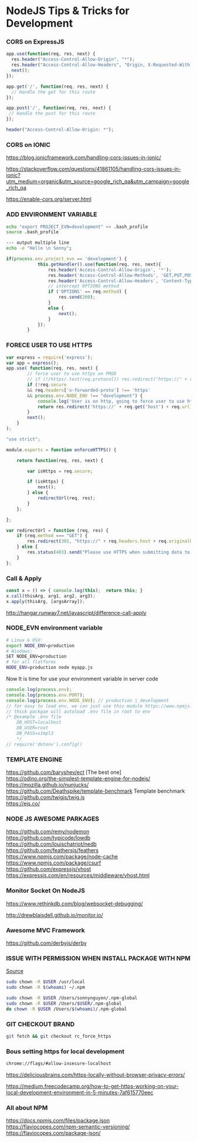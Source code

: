 # NodeJS Tips & Tricks for Development

### CORS on ExpressJS
```javascript
app.use(function(req, res, next) {
  res.header("Access-Control-Allow-Origin", "*");
  res.header("Access-Control-Allow-Headers", "Origin, X-Requested-With, Content-Type, Accept");
  next();
});

app.get('/', function(req, res, next) {
  // Handle the get for this route
});

app.post('/', function(req, res, next) {
 // Handle the post for this route
});

```
```php
header("Access-Control-Allow-Origin: *");
```
### CORS on IONIC
https://blog.ionicframework.com/handling-cors-issues-in-ionic/

https://stackoverflow.com/questions/41861105/handling-cors-issues-in-ionic?utm_medium=organic&utm_source=google_rich_qa&utm_campaign=google_rich_qa

https://enable-cors.org/server.html

### ADD ENVIRONMENT VARIABLE
```bash
echo "export PROJECT_EVN=development" >> .bash_profile
source .bash_profile

--- output multiple line
echo -e "Hello \n Sonny";
```

```js
if(process.env.project_evn == 'development') {
            this.getHandler().use(function(req, res, next){
                res.header('Access-Control-Allow-Origin', '*');
                res.header('Access-Control-Allow-Methods', 'GET,PUT,POST,DELETE,OPTIONS');
                res.header('Access-Control-Allow-Headers', 'Content-Type, Authorization, Content-Length, X-Requested-With');
                // intercept OPTIONS method
                if ('OPTIONS' == req.method) {
                    res.send(200);
                }
                else {
                    next();
                }
            });
        }

```
### FORECE USER TO USE HTTPS
```javascript
var express = require('express');
var app = express();
app.use( function(req, res, next) {
        // force user to use https on PROD
        // if (!/https/.test(req.protocol)) res.redirect("https://" + req.headers.host + req.url);
        if (!req.secure
        && req.headers['x-forwarded-proto'] !== 'https'
        && process.env.NODE_ENV !== "development") {
            console.log('User is on http, going to force user to use https!');
            return res.redirect('https://' + req.get('host') + req.url);
        }
        next();
    }
);

"use strict";

module.exports = function enforceHTTPS() {

	return function(req, res, next) {

		var isHttps = req.secure;

		if (isHttps) {
			next();
		} else {
			redirectUrl(req, res);
		}
	};

};

var redirectUrl = function (req, res) {
	if (req.method === "GET") {
		res.redirect(301, "https://" + req.headers.host + req.originalUrl);
	} else {
		res.status(403).send("Please use HTTPS when submitting data to this server.");
	}
};

```

### Call & Apply
```javascript
const x = () => { console.log(this);  return this; }
x.call(thisArg, arg1, arg2, arg3);
x.apply(thisArg, [argsArray]);
```
http://hangar.runway7.net/javascript/difference-call-apply
### NODE_EVN environment variable
```bash
# Linux & OSX:
export NODE_ENV=production
# Windows:
SET NODE_ENV=production
# for all flatforms
NODE_ENV=production node myapp.js
```
Now It is time for use your environment variable in server code
```javascript
console.log(process.env);
console.log(process.env.PORT);
console.log(process.env.NODE_ENV); // production | development
// for easy to load env, we can just use this module https://www.npmjs.com/package/dotenv
// thick packgae will autoload .env file in root to env
/* @example .env file
    DB_HOST=localhost
    DB_USER=root
    DB_PASS=s1mpl3
    */
// require('dotenv').config()
```
### TEMPLATE ENGINE
https://github.com/baryshev/ect [The best one]  
https://odino.org/the-simplest-template-engine-for-nodejs/  
https://mozilla.github.io/nunjucks/  
https://github.com/Deathspike/template-benchmark Template benchmark  
https://github.com/twigjs/twig.js  
https://ejs.co/
### NODE JS AWESOME PARKAGES
https://github.com/remy/nodemon  
https://github.com/typicode/lowdb  
https://github.com/louischatriot/nedb  
https://github.com/feathersjs/feathers  
https://www.npmjs.com/package/node-cache  
https://www.npmjs.com/package/csurf  
https://github.com/expressjs/vhost  
https://expressjs.com/en/resources/middleware/vhost.html  
### Monitor Socket On NodeJS
https://www.rethinkdb.com/blog/websocket-debugging/

http://drewblaisdell.github.io/monitor.io/

### Awesome MVC Framework
https://github.com/derbyjs/derby


### ISSUE WITH PERMISSION WHEN INSTALL PACKAGE WITH NPM
<a href="https://docs.npmjs.com/getting-started/fixing-npm-permissions" target="_blank">Source</a>
```bash
sudo chown -R $USER /usr/local
sudo chown -R $(whoami) ~/.npm

sudo chown -R $USER /Users/sonnynguyen/.npm-global
sudo chown -R $USER /Users/$USER/.npm-global
do chown -R $USER /Users/$(whoami)/.npm-global
```
### GIT CHECKOUT BRAND
```bash
git fetch && git checkout rc_force_https
```
### Bous setting https for local development
```bash
chrome://flags/#allow-insecure-localhost
```
https://deliciousbrains.com/https-locally-without-browser-privacy-errors/

https://medium.freecodecamp.org/how-to-get-https-working-on-your-local-development-environment-in-5-minutes-7af615770eec

### All about NPM
https://docs.npmjs.com/files/package.json  
https://flaviocopes.com/npm-semantic-versioning/  
https://flaviocopes.com/package-json/  

